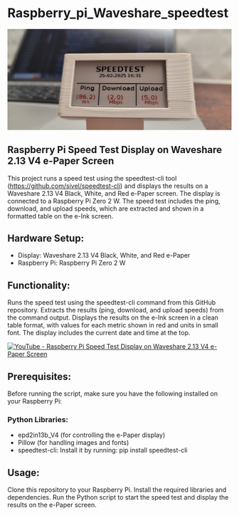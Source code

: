 # Raspberry_pi_Waveshare_speedtest

![speedtest waveshare e-paper](images/speedtest_img.jpg)

## Raspberry Pi Speed Test Display on Waveshare 2.13 V4 e-Paper Screen


This project runs a speed test using the speedtest-cli tool (https://github.com/sivel/speedtest-cli) and displays the results on a Waveshare 2.13 V4 Black, White, and Red e-Paper screen. The display is connected to a Raspberry Pi Zero 2 W. The speed test includes the ping, download, and upload speeds, which are extracted and shown in a formatted table on the e-Ink screen.

## Hardware Setup:
- Display: Waveshare 2.13 V4 Black, White, and Red e-Paper
- Raspberry Pi: Raspberry Pi Zero 2 W

## Functionality:
Runs the speed test using the speedtest-cli command from this GitHub repository.
Extracts the results (ping, download, and upload speeds) from the command output.
Displays the results on the e-Ink screen in a clean table format, with values for each metric shown in red and units in small font.
The display includes the current date and time at the top.

[![YouTube - Raspberry Pi Speed Test Display on Waveshare 2.13 V4 e-Paper Screen](https://img.youtube.com/vi//8xkKf7nCjQg/0.jpg)](https://www.youtube.com/watch?v=https://youtube.com/shorts/8xkKf7nCjQg?si=QFOPPXqVExSk1Lo4)

## Prerequisites:
Before running the script, make sure you have the following installed on your Raspberry Pi:
### Python Libraries:
- epd2in13b_V4 (for controlling the e-Paper display)
- Pillow (for handling images and fonts)
- speedtest-cli: Install it by running: pip install speedtest-cli

## Usage:
Clone this repository to your Raspberry Pi.
Install the required libraries and dependencies.
Run the Python script to start the speed test and display the results on the e-Paper screen.

